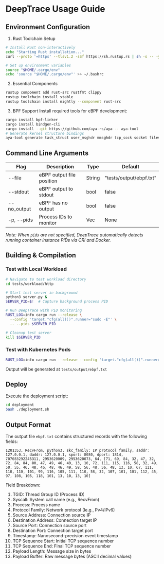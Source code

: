 # DeepTrace Usage Guide

## Environment Configuration

1. Rust Toolchain Setup

```bash
# Install Rust non-interactively
echo "Starting Rust installation..."
curl --proto '=https' --tlsv1.2 -sSf https://sh.rustup.rs | sh -s -- -y --default-toolchain=stable

# Set up environment variables
source "$HOME/.cargo/env"
echo 'source "$HOME/.cargo/env"' >> ~/.bashrc
```
2. Essential Components

```bash
rustup component add rust-src rustfmt clippy
rustup toolchain install stable
rustup toolchain install nightly --component rust-src
```

3. BPF Support
Install required tools for eBPF development:

```bash
cargo install bpf-linker
cargo install bindgen-cli
cargo install --git https://github.com/aya-rs/aya -- aya-tool
# Generate kernel structure bindings
aya-tool generate task_struct user_msghdr mmsghdr tcp_sock socket files_struct > ../agent/src/ebpf/src/vmlinux.rs
```

## Command Line Arguments

|    Flag     |        Description        |   Type   |         Default         | 
| ----------- | ------------------------- | -------- | ----------------------- |
| --file      | eBPF output file position | String   | "tests/output/ebpf.txt" |
| --stdout    | eBPF output to stdout     | bool     | false                   |
| --no_output | eBPF has no output        | bool     | false                   |
| -p, --pids  | Process IDs to monitor    | Vec<u32> | None                    |


*Note: When `pids` are not specified, DeepTrace automatically detects running container instance PIDs via CRI and Docker.*

## Building & Compilation

### Test with Local Workload

```bash
# Navigate to test workload directory
cd tests/workload/http

# Start test server in background
python3 server.py &
SERVER_PID=$!  # Capture background process PID

# Run DeepTrace with PID monitoring
RUST_LOG=info cargo run --release \
  --config 'target."cfg(all())".runner="sudo -E"' \
  -- --pids $SERVER_PID

# Cleanup test server
kill $SERVER_PID
```

### Test with Kubernetes Pods

```bash
RUST_LOG=info cargo run --release --config 'target."cfg(all())".runner="sudo -E"'
```

Output will be generated at `tests/output/ebpf.txt`

## Deploy

Execute the deployment script:

```bash
cd deployment
bash ./deployment.sh
```

## Output Format

The output file `ebpf.txt` contains structured records with the following fields:
```plaintext
1201353, RecvFrom, python3, skc_family: IP protocol family, saddr: 127.0.0.1, daddr: 127.0.0.1, sport: 8080, dport: 1814, 707083292245311, 2953620009, 2953620073, 64, [71, 69, 84, 32, 47, 32, 72, 84, 84, 80, 47, 49, 46, 49, 13, 10, 72, 111, 115, 116, 58, 32, 49, 50, 55, 46, 48, 46, 48, 46, 49, 58, 56, 48, 56, 48, 13, 10, 67, 111, 110, 110, 101, 99, 116, 105, 111, 110, 58, 32, 107, 101, 101, 112, 45, 97, 108, 105, 118, 101, 13, 10, 13, 10]
```

Field Breakdown:
1. TGID: Thread Group ID (Process ID)
2. Syscall: System call name (e.g., RecvFrom)
3. Process: Process name
4. Protocol Family: Network protocol (Ie.g., Pv4/IPv6)
5. Source Address: Connection source IP
6. Destination Address: Connection target IP
7. Source Port: Connection source port
8. Destination Port: Connection target port
9. Timestamp: Nanosecond-precision event timestamp
10. TCP Sequence Start: Initial TCP sequence number
11. TCP Sequence End: Final TCP sequence number
12. Payload Length: Message size in bytes
13. Payload Buffer: Raw message bytes (ASCII decimal values)